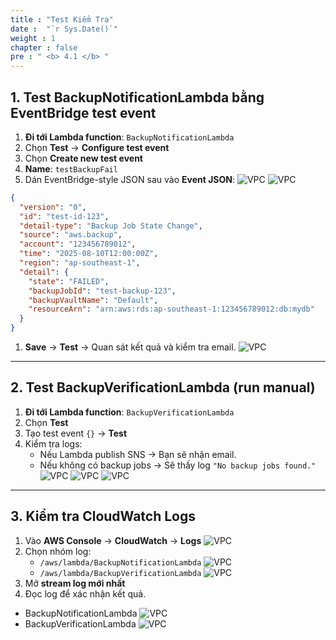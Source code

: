 ```yaml
---
title : "Test Kiểm Tra"
date :  "`r Sys.Date()`" 
weight : 1
chapter : false
pre : " <b> 4.1 </b> "
---
```


## 1. Test **BackupNotificationLambda** bằng EventBridge test event

1. **Đi tới Lambda function**: `BackupNotificationLambda`
2. Chọn **Test** → **Configure test event**
3. Chọn **Create new test event**
4. **Name**: `testBackupFail`
5. Dán EventBridge-style JSON sau vào **Event JSON**:
![VPC](/images/2.prerequisite/4.5.3.png)
![VPC](/images/2.prerequisite/4.5.2.png)
```json
{
  "version": "0",
  "id": "test-id-123",
  "detail-type": "Backup Job State Change",
  "source": "aws.backup",
  "account": "123456789012",
  "time": "2025-08-10T12:00:00Z",
  "region": "ap-southeast-1",
  "detail": {
    "state": "FAILED",
    "backupJobId": "test-backup-123",
    "backupVaultName": "Default",
    "resourceArn": "arn:aws:rds:ap-southeast-1:123456789012:db:mydb"
  }
}
```

1. **Save** → **Test** → Quan sát kết quả và kiểm tra email.
![VPC](/images/2.prerequisite/4.5.1.png)
---

## 2. Test **BackupVerificationLambda** (run manual)

1. **Đi tới Lambda function**: `BackupVerificationLambda`
2. Chọn **Test**
3. Tạo test event `{}` → **Test**
4. Kiểm tra logs:
   - Nếu Lambda publish SNS → Bạn sẽ nhận email.
   - Nếu không có backup jobs → Sẽ thấy log `"No backup jobs found."`
![VPC](/images/2.prerequisite/4.5.1.2.png)
![VPC](/images/2.prerequisite/4.5.1.1.png)
![VPC](/images/2.prerequisite/4.5.1.5.png)
---

## 3. Kiểm tra CloudWatch Logs

1. Vào **AWS Console** → **CloudWatch** → **Logs**
![VPC](/images/2.prerequisite/4.6.1.png)
1. Chọn nhóm log:
   - `/aws/lambda/BackupNotificationLambda`
![VPC](/images/2.prerequisite/4.6.2.png)
   - `/aws/lambda/BackupVerificationLambda`
![VPC](/images/2.prerequisite/4.6.3.png)
1. Mở **stream log mới nhất**
2. Đọc log để xác nhận kết quả.
- BackupNotificationLambda
![VPC](/images/2.prerequisite/4.6.4.png)
- BackupVerificationLambda
![VPC](/images/2.prerequisite/4.6.5.png)